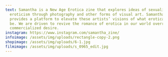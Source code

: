 ```yaml
---
text: Samantha​ is a New Age Erotica zine that explores ideas of sexuality and
  eroticism through photography and other forms of visual art. Samantha​
  provides a platform to elevate these artists’ visions of what erotica can
  be. We are driven to revive the romance of erotica in our world overrun by
  commercialized desire. ​
instagram: https://www.instagram.com/samantha_zine/
infoimage: /assets/img/uploads/rectangle-copy-2.png
shopimage: /assets/img/uploads/6-1.jpg
filmimage: /assets/img/uploads/s_0965_edit.jpg
---
```

